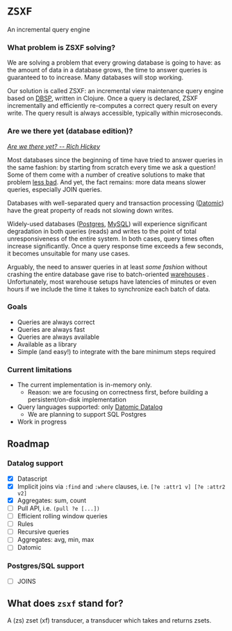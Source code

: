 # `ZSXF`
An incremental query engine

### What problem is ZSXF solving?

We are solving a problem that every growing database is going to have:
as the amount of data in a database grows, the time to answer queries is guaranteed to to increase.
Many databases will stop working.

Our solution is called ZSXF: an incremental view maintenance query engine based on [DBSP](https://www.vldb.org/pvldb/vol16/p1601-budiu.pdf), written in Clojure. Once a query is declared, ZSXF incrementally and efficiently re-computes a correct query result on every write. The query result is always accessible, typically within microseconds.
### Are we there yet (database edition)?

*[Are we there yet? -- Rich Hickey](https://github.com/matthiasn/talk-transcripts/blob/master/Hickey_Rich/AreWeThereYet.md)*

Most databases since the beginning of time have tried to answer queries in the same fashion: by starting from scratch every time we ask a question! Some of them come with a number of creative solutions to make that problem [less bad](https://duckdb.org). And yet, the fact remains: more data means slower queries, especially JOIN queries.

Databases with well-separated query and transaction processing ([Datomic](http://datomic.com)) have the great property of reads not slowing down writes.

Widely-used databases ([Postgres](http://postgresql.org), [MySQL](https://www.mysql.com)) will experience significant degradation in both queries (reads) and writes to the point of total unresponsiveness of the entire system. In both cases, query times often increase significantly. Once a query response time exceeds a few seconds, it becomes unsuitable for many use cases.

Arguably, the need to answer queries in at least *some fashion* without crashing the entire database gave rise to batch-oriented [warehouses](http://snowflake.com) . Unfortunately, most warehouse setups have latencies of minutes or even hours if we include the time it takes to synchronize each batch of data.

### Goals
- Queries are always correct
- Queries are always fast
- Queries are always available
- Available as a library 
- Simple (and easy!) to integrate with the bare minimum steps required

### Current limitations
- The current implementation is in-memory only.
    - Reason: we are focusing on correctness first, before building a persistent/on-disk implementation
- Query languages supported: only [Datomic Datalog](https://docs.datomic.com/query/query-data-reference.html)
    - We are planning to support SQL Postgres
- Work in progress


## Roadmap

### Datalog support
- [x] Datascript
- [x] Implicit joins via `:find` and `:where` clauses, i.e. `[?e :attr1 v] [?e :attr2 v2]`
- [x] Aggregates: sum, count
- [ ] Pull API, i.e. `(pull ?e [...])`
- [ ] Efficient rolling window queries
- [ ] Rules
- [ ] Recursive queries
- [ ] Aggregates: avg, min, max
- [ ] Datomic

### Postgres/SQL support
- [ ] JOINS


## What does `zsxf` stand for?
A (zs) zset (xf) transducer, a transducer which takes and returns zsets.
